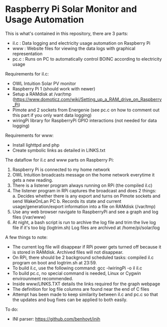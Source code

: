 # Raspberry Pi Solar Monitor and Usage Automation 

This is what's contained in this repository, there are 3 parts: 

- il.c : Data logging and electricity usage automation on Raspberry Pi 
- www : Website files for viewing the data logs with graphical representation 
- pc.c : Runs on PC to automatically control BOINC according to electricity usage 


Requirements for il.c: 

- OWL Intuition Solar PV monitor 
- Raspberry Pi 1 (should work with newer) 
- Setup a RAMdisk at /var/tmp (https://www.domoticz.com/wiki/Setting_up_a_RAM_drive_on_Raspberry_Pi) 
- Pimote and 2 sockets from Energenie (see pc.c on how to comment out this part if you only want data logging) 
- wiringPi library for RaspberryPi GPIO interactions (not needed for data logging) 

Requirements for www: 

- Install lighttpd and php 
- Create symbolic links as detailed in LINKS.txt 

The dataflow for il.c and www parts on Raspberry Pi: 

1. Raspberry Pi is connected to my home network 
2. OWL Intuition broadcasts message on the home network everytime it gets a new reading. 
3. There is a listener program always running on RPi (the compiled il.c) 
4. The listener program in RPi captures the broadcast and does 2 things:  
  a. Decides whether there is any export and turns on Pimote sockets and send WakeOnLan PC 
  b. Records its state and current usage/generation/export information into a file on RAMdisk (/var/tmp) 
5. Use any web browser navigate to RaspberryPi and see a graph and log files  (/var/www) 
6. At night, a bash script is run to archive the log file and trim the live log file if it's too big (logtrim.sh)
    Log files are archived at /home/pi/solar/log 

A few things to note: 

- The current log file will disappear if RPi power gets turned off because it is stored in RAMdisk. Archived files will not disappear.
- On RPi, there should be 2 background scheduled tasks: compiled il.c program on boot and logtrim.sh at 23:59. 
- To build il.c, use the following command: gcc -lwiringPi -o il il.c 
- To build pc.c, no special command is needed, Linux or Cygwin envirounment recommended. 
- Inside www/LINKS.TXT details the links required for the graph webpage 
- The definition for log file columns are found near the end of C files 
- Attempt has been made to keep similarity between il.c and pc.c so that the updates and bug fixes can be applied to both easily. 


To do:
- INI parser: https://github.com/benhoyt/inih

